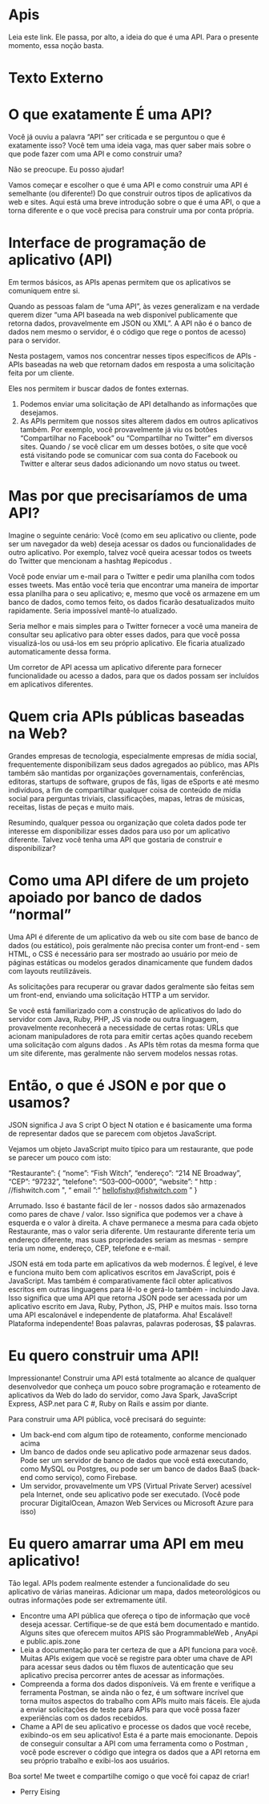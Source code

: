 # Apis 
Leia este link. Ele passa, por alto, a ideia do que é uma API. Para o presente momento, essa noção basta.

# Texto Externo
# O que exatamente É uma API?
Você já ouviu a palavra “API” ser criticada e se perguntou o que é exatamente isso? Você tem uma ideia vaga, mas quer saber mais sobre o que pode fazer com uma API e como construir uma?

Não se preocupe. Eu posso ajudar!

Vamos começar e escolher o que é uma API e como construir uma API é semelhante (ou diferente!) Do que construir outros tipos de aplicativos da web e sites. Aqui está uma breve introdução sobre o que é uma API, o que a torna diferente e o que você precisa para construir uma por conta própria.

# Interface de programação de aplicativo (API)
Em termos básicos, as APIs apenas permitem que os aplicativos se comuniquem entre si.

Quando as pessoas falam de “uma API”, às vezes generalizam e na verdade querem dizer “uma API baseada na web disponível publicamente que retorna dados, provavelmente em JSON ou XML”. A API não é o banco de dados nem mesmo o servidor, é o código que rege o pontos de acesso) para o servidor.

Nesta postagem, vamos nos concentrar nesses tipos específicos de APIs - APIs baseadas na web que retornam dados em resposta a uma solicitação feita por um cliente.

Eles nos permitem ir buscar dados de fontes externas.
1. Podemos enviar uma solicitação de API detalhando as informações que desejamos.
2. As APIs permitem que nossos sites alterem dados em outros aplicativos também. Por exemplo, você provavelmente já viu os botões “Compartilhar no Facebook” ou “Compartilhar no Twitter” em diversos sites. Quando / se você clicar em um desses botões, o site que você está visitando pode se comunicar com sua conta do Facebook ou Twitter e alterar seus dados adicionando um novo status ou tweet.

# Mas por que precisaríamos de uma API?
Imagine o seguinte cenário: Você (como em seu aplicativo ou cliente, pode ser um navegador da web) deseja acessar os dados ou funcionalidades de outro aplicativo. Por exemplo, talvez você queira acessar todos os tweets do Twitter que mencionam a hashtag #epicodus .

Você pode enviar um e-mail para o Twitter e pedir uma planilha com todos esses tweets. Mas então você teria que encontrar uma maneira de importar essa planilha para o seu aplicativo; e, mesmo que você os armazene em um banco de dados, como temos feito, os dados ficarão desatualizados muito rapidamente. Seria impossível mantê-lo atualizado.

Seria melhor e mais simples para o Twitter fornecer a você uma maneira de consultar seu aplicativo para obter esses dados, para que você possa visualizá-los ou usá-los em seu próprio aplicativo. Ele ficaria atualizado automaticamente dessa forma.

Um corretor de API acessa um aplicativo diferente para fornecer funcionalidade ou acesso a dados, para que os dados possam ser incluídos em aplicativos diferentes.

# Quem cria APIs públicas baseadas na Web?
Grandes empresas de tecnologia, especialmente empresas de mídia social, frequentemente disponibilizam seus dados agregados ao público, mas APIs também são mantidas por organizações governamentais, conferências, editoras, startups de software, grupos de fãs, ligas de eSports e até mesmo indivíduos, a fim de compartilhar qualquer coisa de conteúdo de mídia social para perguntas triviais, classificações, mapas, letras de músicas, receitas, listas de peças e muito mais.

Resumindo, qualquer pessoa ou organização que coleta dados pode ter interesse em disponibilizar esses dados para uso por um aplicativo diferente. Talvez você tenha uma API que gostaria de construir e disponibilizar?

# Como uma API difere de um projeto apoiado por banco de dados “normal”
Uma API é diferente de um aplicativo da web ou site com base de banco de dados (ou estático), pois geralmente não precisa conter um front-end - sem HTML, o CSS é necessário para ser mostrado ao usuário por meio de páginas estáticas ou modelos gerados dinamicamente que fundem dados com layouts reutilizáveis.

As solicitações para recuperar ou gravar dados geralmente são feitas sem um front-end, enviando uma solicitação HTTP a um servidor.

Se você está familiarizado com a construção de aplicativos do lado do servidor com Java, Ruby, PHP, JS via node ou outra linguagem, provavelmente reconhecerá a necessidade de certas rotas: URLs que acionam manipuladores de rota para emitir certas ações quando recebem uma solicitação com alguns dados . As APIs têm rotas da mesma forma que um site diferente, mas geralmente não servem modelos nessas rotas.

# Então, o que é JSON e por que o usamos?
JSON significa J ava S cript O bject N otation e é basicamente uma forma de representar dados que se parecem com objetos JavaScript.

Vejamos um objeto JavaScript muito típico para um restaurante, que pode se parecer um pouco com isto:

“Restaurante”: { 
  “nome”: “Fish Witch”, 
  “endereço”: “214 NE Broadway”, 
  “CEP”: “97232”, 
  “telefone”: “503–000–0000”, 
  “website”: “ http : //fishwitch.com ", 
  “ email ”:“ hellofishy@fishwitch.com ” 
}

Arrumado. Isso é bastante fácil de ler - nossos dados são armazenados como pares de chave / valor. Isso significa que podemos ver a chave à esquerda e o valor à direita. A chave permanece a mesma para cada objeto Restaurante, mas o valor seria diferente. Um restaurante diferente teria um endereço diferente, mas suas propriedades seriam as mesmas - sempre teria um nome, endereço, CEP, telefone e e-mail.

JSON está em toda parte em aplicativos da web modernos. É legível, é leve e funciona muito bem com aplicativos escritos em JavaScript, pois é JavaScript. Mas também é comparativamente fácil obter aplicativos escritos em outras linguagens para lê-lo e gerá-lo também - incluindo Java. Isso significa que uma API que retorna JSON pode ser acessada por um aplicativo escrito em Java, Ruby, Python, JS, PHP e muitos mais. Isso torna uma API escalonável e independente de plataforma. Aha! Escalável! Plataforma independente! Boas palavras, palavras poderosas, $$ palavras.

# Eu quero construir uma API!
Impressionante! Construir uma API está totalmente ao alcance de qualquer desenvolvedor que conheça um pouco sobre programação e roteamento de aplicativos da Web do lado do servidor, como Java Spark, JavaScript Express, ASP.net para C #, Ruby on Rails e assim por diante.

Para construir uma API pública, você precisará do seguinte:
* Um back-end com algum tipo de roteamento, conforme mencionado acima
* Um banco de dados onde seu aplicativo pode armazenar seus dados. Pode ser um servidor de banco de dados que você está executando, como MySQL ou Postgres, ou pode ser um banco de dados BaaS (back-end como serviço), como Firebase.
* Um servidor, provavelmente um VPS (Virtual Private Server) acessível pela Internet, onde seu aplicativo pode ser executado. (Você pode procurar DigitalOcean, Amazon Web Services ou Microsoft Azure para isso)

# Eu quero amarrar uma API em meu aplicativo!
Tão legal. APIs podem realmente estender a funcionalidade do seu aplicativo de várias maneiras. Adicionar um mapa, dados meteorológicos ou outras informações pode ser extremamente útil.

* Encontre uma API pública que ofereça o tipo de informação que você deseja acessar. Certifique-se de que está bem documentado e mantido. Alguns sites que oferecem muitos APIS são ProgrammableWeb , AnyApi e public.apis.zone
* Leia a documentação para ter certeza de que a API funciona para você. Muitas APIs exigem que você se registre para obter uma chave de API para acessar seus dados ou têm fluxos de autenticação que seu aplicativo precisa percorrer antes de acessar as informações.
* Compreenda a forma dos dados disponíveis. Vá em frente e verifique a ferramenta Postman, se ainda não o fez, é um software incrível que torna muitos aspectos do trabalho com APIs muito mais fáceis. Ele ajuda a enviar solicitações de teste para APIs para que você possa fazer experiências com os dados recebidos.
* Chame a API de seu aplicativo e processe os dados que você recebe, exibindo-os em seu aplicativo! Esta é a parte mais emocionante. Depois de conseguir consultar a API com uma ferramenta como o Postman , você pode escrever o código que integra os dados que a API retorna em seu próprio trabalho e exibi-los aos usuários.

Boa sorte! Me tweet e compartilhe comigo o que você foi capaz de criar!
- Perry Eising
